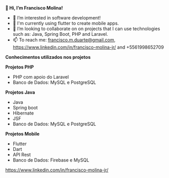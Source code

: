 <b> 👋 Hi, I’m Francisco Molina! </b>
- 👀 I’m interested in software development!
- 🌱 I'm currently using flutter to create mobile apps.
- 💞️ I’m looking to collaborate on on projects that I can use technologies such as: Java, Spring Boot, PHP and Laravel.
- 📫 To reach me: francisco.m.duarte@gmail.com, https://www.linkedin.com/in/francisco-molina-jr/ and +5561998652709

<b>Conhecimentos utilizados nos projetos</b>

<b>Projetos PHP</b>
- PHP com apoio do Laravel
- Banco de Dados: MySQL e PostgreSQL

<b>Projetos Java</b>
- Java
- Spring boot
- Hibernate
- JSF
- Banco de Dados: MySQL e PostgreSQL

<b>Projetos Mobile</b>
- Flutter
- Dart
- API Rest
- Banco de Dados: Firebase e MySQL


https://www.linkedin.com/in/francisco-molina-jr/

<!---
franciscomduarte/franciscomduarte is a ✨ special ✨ repository because its `README.md` (this file) appears on your GitHub profile.
You can click the Preview link to take a look at your changes.
--->
